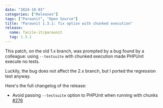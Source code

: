 ```yaml
---
date: "2024-10-03"
categories: ["Releases"]
tags: ["Paraunit", "Open Source"]
title: "Paraunit 1.3.1: fix option with chunked execution"
release:
  name: facile-it/paraunit
  tag: 1.3.1
---
```


This patch, on the old 1.x branch, was prompted by a bug found by a colleague: using `--testsuite` with chunked execution made PHPUnit execute no tests.

Luckily, the bug does not affect the 2.x branch, but I ported the regression test anyway.
<!--more-->
Here's the full changelog of the release:

* Avoid passing `--testsuite` option to PHPUnit when running with chunks [#276](https://github.com/facile-it/paraunit/pull/276)   
